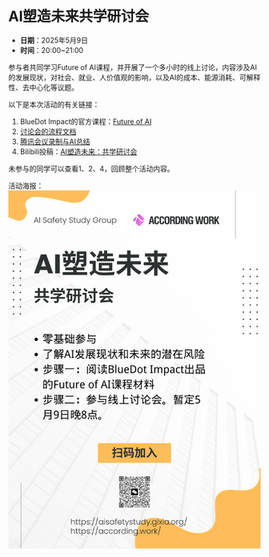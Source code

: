 # AI塑造未来共学研讨会

+ **日期**：2025年5月9日
+ **时间**：20:00~21:00

参与者共同学习Future of AI课程，并开展了一个多小时的线上讨论，内容涉及AI的发展现状，对社会、就业、人价值观的影响，以及AI的成本、能源消耗、可解释性、去中心化等议题。

以下是本次活动的有关链接：
1. BlueDot Impact的官方课程：[Future of AI](https://course.bluedot.org/future-of-ai)
2. [讨论会的流程文档](https://docs.qq.com/doc/DTWdMcGhsSXJyTU5o)
3. [腾讯会议录制与AI总结](https://meeting.tencent.com/crm/lRZEWzEWf7)
4. Bilibili投稿：[AI塑造未来：共学研讨会](https://www.bilibili.com/video/BV129VSziE67)

未参与的同学可以查看1、2、4，回顾整个活动内容。

活动海报：![AI塑造未来共学研讨会](assets/AI塑造未来共学研讨会.png)